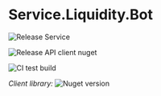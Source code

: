 # Service.Liquidity.Bot

![Release Service](https://github.com/MyJetWallet/Service.Liquidity.Bot/workflows/Release%20Service/badge.svg)

![Release API client nuget](https://github.com/MyJetWallet/Service.Liquidity.Bot/workflows/Release%20API%20client%20nuget/badge.svg)

![CI test build](https://github.com/MyJetWallet/Service.Liquidity.Bot/workflows/CI%20test%20build/badge.svg)

*Client library:* ![Nuget version](https://img.shields.io/nuget/v/MyJetWallet.Service.Liquidity.Bot.Client?label=MyJetWallet.Service.Liquidity.Bot.Client&style=social)

